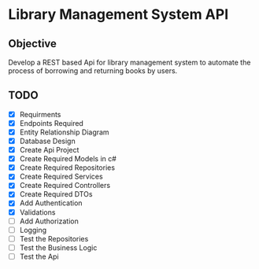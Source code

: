 # Library Management System API 

## Objective
Develop a REST based Api for library management system to automate the process of borrowing and returning books by users.

## TODO
- [x]  Requirments
- [x]  Endpoints Required
- [x]  Entity Relationship Diagram
- [x]  Database Design
- [x]  Create Api Project
- [x]  Create Required Models in c# 
- [x]  Create Required Repositories 
- [x]  Create Required Services
- [x]  Create Required Controllers
- [x]  Create Required DTOs
- [x]  Add Authentication
- [x]  Validations
- [ ]  Add Authorization
- [ ]  Logging
- [ ]  Test the Repositories 
- [ ]  Test the Business Logic 
- [ ]  Test the Api 
